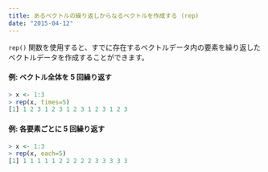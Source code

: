 ```yaml
---
title: あるベクトルの繰り返しからなるベクトルを作成する (rep)
date: "2015-04-12"
---
```


`rep()` 関数を使用すると、すでに存在するベクトルデータ内の要素を繰り返したベクトルデータを作成することができます。

#### 例: ベクトル全体を 5 回繰り返す

```r
> x <- 1:3
> rep(x, times=5)
[1] 1 2 3 1 2 3 1 2 3 1 2 3 1 2 3
```

#### 例: 各要素ごとに 5 回繰り返す

```r
> x <- 1:3
> rep(x, each=5)
[1] 1 1 1 1 1 2 2 2 2 2 3 3 3 3 3
```

